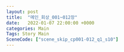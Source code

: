 ```yaml
---
layout: post
title:  "메인_회상_001~012장"
date:   2022-01-07 22:00:00 +0000
categories: Main
Tags: Story Main
SceneCode: ["scene_skip_cp001-012_q1_s10"]
---
```

